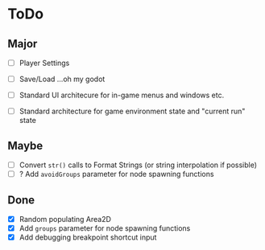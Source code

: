 # ToDo 

## Major

- [ ] Player Settings

- [ ] Save/Load ...oh my godot

- [ ] Standard UI architecure for in-game menus and windows etc.

- [ ] Standard architecture for game environment state and "current run" state

## Maybe

- [ ] Convert `str()` calls to Format Strings (or string interpolation if possible)
- [ ] ? Add `avoidGroups` parameter for node spawning functions

## Done

- [x] Random populating Area2D
- [x] Add `groups` parameter for node spawning functions
- [x] Add debugging breakpoint shortcut input
